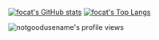 [![focat's GitHub stats](https://github-readme-stats.vercel.app/api?username=notgoodusename&includeallcommits=true&show_icons=true&theme=radical)](https://github.com/anuraghazra/github-readme-stats)
[![focat's Top Langs](https://github-readme-stats.vercel.app/api/top-langs/?username=notgoodusename&layout=compact&theme=radical&langs_count=8)](https://github.com/anuraghazra/github-readme-stats)

<p align="left"> <img src="https://komarev.com/ghpvc/?username=notgoodusename&label=Profile%20views&color=cf3777&style=for-the-badge" alt="notgoodusename's profile views" /> </p>
<br>
<br>

<!--
**notgoodusename/notgoodusename** is a ✨ _special_ ✨ repository because its `README.md` (this file) appears on your GitHub profile.

Here are some ideas to get you started:

- 🔭 I’m currently working on ...
- 🌱 I’m currently learning ...
- 👯 I’m looking to collaborate on ...
- 🤔 I’m looking for help with ...
- 💬 Ask me about ...
- 📫 How to reach me: ...
- 😄 Pronouns: ...
- ⚡ Fun fact: ...
-->
